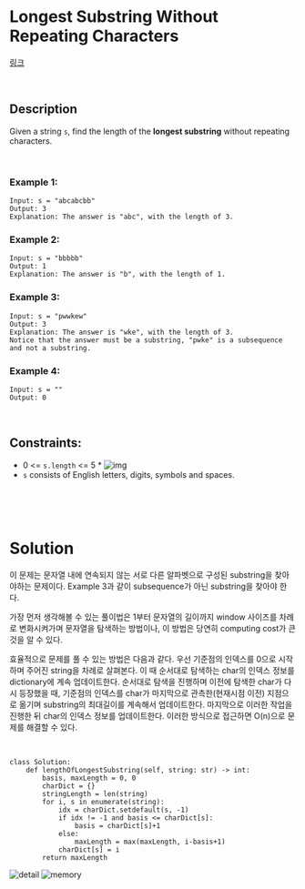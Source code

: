 # Longest Substring Without Repeating Characters

[링크](https://leetcode.com/problems/longest-substring-without-repeating-characters/)

<br>

## Description

Given a string `s`, find the length of the **longest substring** without repeating characters.

<br>

### Example 1:

```
Input: s = "abcabcbb"
Output: 3
Explanation: The answer is "abc", with the length of 3.
```

### Example 2:

```
Input: s = "bbbbb"
Output: 1
Explanation: The answer is "b", with the length of 1.
```

### Example 3:

```
Input: s = "pwwkew"
Output: 3
Explanation: The answer is "wke", with the length of 3.
Notice that the answer must be a substring, "pwke" is a subsequence and not a substring.
```

### Example 4:

```
Input: s = ""
Output: 0
```

<br>

## Constraints: 

- 0 <= `s.length` <= 5 * ![img](https://bit.ly/2ONoznv)
- `s` consists of English letters, digits, symbols and spaces.


<br>
<br>
<br>

# Solution

이 문제는 문자열 내에 연속되지 않는 서로 다른 알파벳으로 구성된 substring을 찾아야하는 문제이다.
Example 3과 같이 subsequence가 아닌 substring을 찾아야 한다.

가장 먼저 생각해볼 수 있는 풀이법은 1부터 문자열의 길이까지 window 사이즈를 차례로 변화시켜가며 문자열을 탐색하는 방법이나, 이 방법은 당연히 computing cost가 큰 것을 알 수 있다.

효율적으로 문제를 풀 수 있는 방법은 다음과 같다. 우선 기준점의 인덱스를 0으로 시작하며 주어진 string을 차례로 살펴본다. 이 때 순서대로 탐색하는 char의 인덱스 정보를 dictionary에 계속 업데이트한다. 순서대로 탐색을 진행하며 이전에 탐색한 char가 다시 등장했을 때, 기준점의 인덱스를 char가 마지막으로 관측한(현재시점 이전) 지점으로 옮기며 substring의 최대길이를 계속해서 업데이트한다. 마지막으로 이러한 작업을 진행한 뒤 char의 인덱스 정보를 업데이트한다. 이러한 방식으로 접근하면 O(n)으로 문제를 해결할 수 있다.

<br>

```
class Solution:
    def lengthOfLongestSubstring(self, string: str) -> int:
        basis, maxLength = 0, 0
        charDict = {}
        stringLength = len(string)
        for i, s in enumerate(string):
            idx = charDict.setdefault(s, -1)
            if idx != -1 and basis <= charDict[s]:
                basis = charDict[s]+1
            else:
                maxLength = max(maxLength, i-basis+1)
            charDict[s] = i
        return maxLength
```

![detail](https://i.imgur.com/zZL7Hjs.png)
![memory](https://i.imgur.com/pxTtsJl.png)